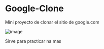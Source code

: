 # Google-Clone
Mini proyecto de clonar el sitio de google.com


![image](https://github.com/Helmut128/Google-Clone/assets/65142656/b4a3dceb-6dbf-4dba-a70f-b67225cf2cca)

Sirve para practicar na mas
